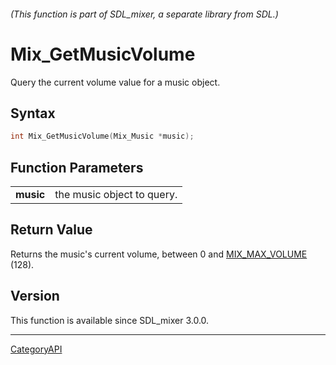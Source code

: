 ###### (This function is part of SDL_mixer, a separate library from SDL.)
# Mix_GetMusicVolume

Query the current volume value for a music object.

## Syntax

```c
int Mix_GetMusicVolume(Mix_Music *music);

```

## Function Parameters

|               |                            |
| ------------- | -------------------------- |
| **music**     | the music object to query. |

## Return Value

Returns the music's current volume, between 0 and
[MIX_MAX_VOLUME](MIX_MAX_VOLUME) (128).

## Version

This function is available since SDL_mixer 3.0.0.

----
[CategoryAPI](CategoryAPI)

